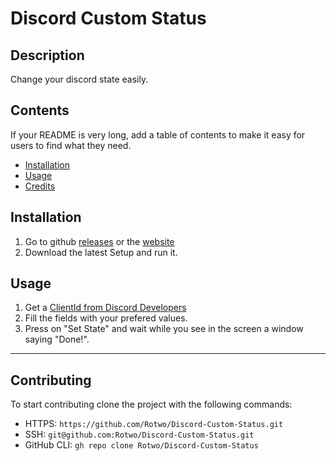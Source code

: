 # Discord Custom Status

## Description 

Change your discord state easily.


## Contents

If your README is very long, add a table of contents to make it easy for users to find what they need.

* [Installation](#installation)
* [Usage](#usage)
* [Credits](#contributing)


## Installation

1. Go to github [releases](https://github.com/Rotwo/Discord-Custom-Status/releases) or the [website](https://discord-custom-status.firebaseapp.com/)
2. Download the latest Setup and run it.


## Usage 

1. Get a [ClientId from Discord Developers](https://discord.com/developers/applications)
2. Fill the fields with your prefered values.
3. Press on "Set State" and wait while you see in the screen a window saying "Done!".

---


## Contributing

To start contributing clone the project with the following commands:
* HTTPS: `https://github.com/Rotwo/Discord-Custom-Status.git`
* SSH: `git@github.com:Rotwo/Discord-Custom-Status.git`
* GitHub CLI: `gh repo clone Rotwo/Discord-Custom-Status`
